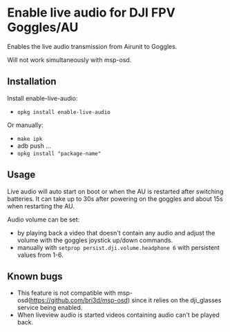 # Enable live audio for DJI FPV Goggles/AU 
Enables the live audio transmission from Airunit to Goggles.

Will not work simultaneously with msp-osd.

## Installation

Install enable-live-audio:
- `opkg install enable-live-audio`


Or manually:
- `make ipk`
- adb push ...
- `opkg install "package-name"`


## Usage

Live audio will auto start on boot or when the AU is restarted after switching batteries. It can take up to 30s after powering on the goggles and about 15s when restarting the AU.

Audio volume can be set:
- by playing back a video that doesn't contain any audio and adjust the volume with the goggles joystick up/down commands.
- manually with `setprop persist.dji.volume.headphone 6` with persistent values from 1-6.


## Known bugs

- This feature is not compatible with msp-osd(https://github.com/bri3d/msp-osd) since it relies on the dji_glasses service being enabled.
- When liveview audio is started videos containing audio can't be played back.
